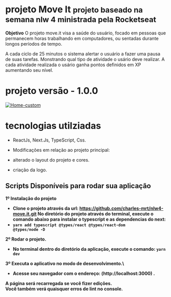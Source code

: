 # projeto Move It <small>projeto baseado na semana nlw 4 ministrada pela Rocketseat</small>
<strong>Objetivo</strong>
O projeto move.it visa a saúde do usuário, focado em pessoas que permanecem horas trabalhando em computadores, ou sentadas durante longos períodos de tempo.

A cada ciclo de 25 minutos o sistema alertar o usuário a fazer uma pausa de suas tarefas. Monstrando qual tipo de atividade o usário deve realizar.
A cada atividade realizada o usário ganha pontos definidos em XP aumentando seu nível.

<p align="center"><h1>projeto versão - 1.0.0 </h1>
  <a href="https://nlw4-move-it-charles-mrt.vercel.app/"><img src="https://i.ibb.co/cLb2KGt/Home-custom.jpg" alt="Home-custom" border="0"></a>
</p>

# tecnologias utilziadas
 - ReactJs, Next.Js, TypeScript, Css.
  
 - Modificações em relação ao projeto principal:
  - alterado o layout do projeto e cores.
  - criação da logo.


## Scripts Disponíveis para rodar sua aplicação

<strong> 1º </srtong>Instalação do projeto 
- Clone o projeto através da url: https://github.com/charles-mrt/nlw4-move.it.git
No diretório do projeto através do terminal, execute o comando abaixo para instalar o typescript e as dependencias do next:
- <strong> <code>yarn add typescript @types/react @types/react-dom @types/node -D</code></strong>

<strong> 2º </srtong>Rodar o projeto.
- No terminal dentro do diretório da aplicação, execute o comando:
<strong> <code>yarn dev</code></strong>

<strong> 3º </srtong>Executa o aplicativo no modo de desenvolvimento.\
- Acesse seu navegador com o endereço: (http://localhost:3000) .


A página será recarregada se você fizer edições. \
Você também verá quaisquer erros de lint no console.


